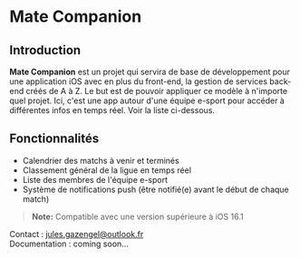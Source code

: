 # Mate Companion

## Introduction
**Mate Companion** est un projet qui servira de base de développement pour une application iOS avec en plus du front-end, la gestion de services back-end créés de A à Z. Le but est de pouvoir appliquer ce modèle à n'importe quel projet. Ici, c'est une app autour d'une équipe e-sport pour accéder à différentes infos en temps réel. Voir la liste ci-dessous.



## Fonctionnalités

- Calendrier des matchs à venir et terminés
- Classement général de la ligue en temps réel
- Liste des membres de l'équipe e-sport
- Système de notifications push (être notifié(e) avant le début de chaque match)
> **Note:** Compatible avec une version supérieure à iOS 16.1


Contact : jules.gazengel@outlook.fr  
Documentation : coming soon...
